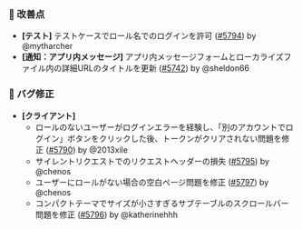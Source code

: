 ### 🚀 改善点

* **[テスト]** テストケースでロール名でのログインを許可 ([#5794](https://github.com/nocobase/nocobase/pull/5794)) by @mytharcher
* **[通知：アプリ内メッセージ]** アプリ内メッセージフォームとローカライズファイル内の詳細URLのタイトルを更新 ([#5742](https://github.com/nocobase/nocobase/pull/5742)) by @sheldon66

### 🐛 バグ修正

* **[クライアント]**
  * ロールのないユーザーがログインエラーを経験し、「別のアカウントでログイン」ボタンをクリックした後、トークンがクリアされない問題を修正 ([#5790](https://github.com/nocobase/nocobase/pull/5790)) by @2013xile
  * サイレントリクエストでのリクエストヘッダーの損失 ([#5795](https://github.com/nocobase/nocobase/pull/5795)) by @chenos
  * ユーザーにロールがない場合の空白ページ問題を修正 ([#5797](https://github.com/nocobase/nocobase/pull/5797)) by @chenos
  * コンパクトテーマでサイズが小さすぎるサブテーブルのスクロールバー問題を修正 ([#5796](https://github.com/nocobase/nocobase/pull/5796)) by @katherinehhh
